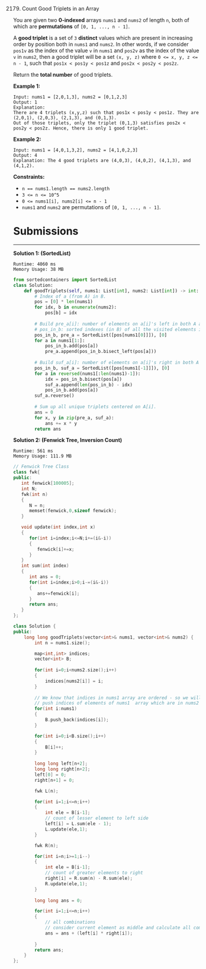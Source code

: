 2179. Count Good Triplets in an Array

You are given two **0-indexed** arrays `nums1` and `nums2` of length `n`, both of which are **permutations** of `[0, 1, ..., n - 1]`.

A **good triplet** is a set of `3` **distinct** values which are present in increasing order by position both in `nums1` and `nums2`. In other words, if we consider `pos1v` as the index of the value `v` in `nums1` and `pos2v` as the index of the value `v` in `nums2`, then a good triplet will be a set `(x, y, z)` where `0 <= x, y, z <= n - 1`, such that `pos1x < pos1y < pos1z` and `pos2x < pos2y < pos2z`.

Return the **total number** of good triplets.

 

**Example 1:**
```
Input: nums1 = [2,0,1,3], nums2 = [0,1,2,3]
Output: 1
Explanation: 
There are 4 triplets (x,y,z) such that pos1x < pos1y < pos1z. They are (2,0,1), (2,0,3), (2,1,3), and (0,1,3). 
Out of those triplets, only the triplet (0,1,3) satisfies pos2x < pos2y < pos2z. Hence, there is only 1 good triplet.
```

**Example 2:**
```
Input: nums1 = [4,0,1,3,2], nums2 = [4,1,0,2,3]
Output: 4
Explanation: The 4 good triplets are (4,0,3), (4,0,2), (4,1,3), and (4,1,2).
```

**Constraints:**

* `n == nums1.length == nums2.length`
* `3 <= n <= 10^5`
* `0 <= nums1[i], nums2[i] <= n - 1`
* `nums1` and `nums2` are permutations of `[0, 1, ..., n - 1]`.

# Submissions
---
**Solution 1: (SortedList)**
```
Runtime: 4060 ms
Memory Usage: 38 MB
```
```python
from sortedcontainers import SortedList
class Solution:
    def goodTriplets(self, nums1: List[int], nums2: List[int]) -> int:
        # Index of a (from A) in B.
        pos = [0] * len(nums1)               
        for idx, b in enumerate(nums2):
            pos[b] = idx
        
        # Build pre_a[i]: number of elements on a[i]'s left in both A and B.
        # pos_in_b: sorted indexes (in B) of all the visited elements in A.
        pos_in_b, pre_a = SortedList([pos[nums1[0]]]), [0]      
        for a in nums1[1:]:       
            pos_in_b.add(pos[a])
            pre_a.append(pos_in_b.bisect_left(pos[a]))
    
        # Build suf_a[i]: number of elements on a[i]'s right in both A and B.
        pos_in_b, suf_a = SortedList([pos[nums1[-1]]]), [0]
        for a in reversed(nums1[:len(nums1)-1]):
            idx = pos_in_b.bisect(pos[a])
            suf_a.append(len(pos_in_b) - idx)
            pos_in_b.add(pos[a])
        suf_a.reverse()
        
        # Sum up all unique triplets centered on A[i].
        ans = 0
        for x, y in zip(pre_a, suf_a):
            ans += x * y
        return ans
```

**Solution 2: (Fenwick Tree, Inversion Count)**
```
Runtime: 561 ms
Memory Usage: 111.9 MB
```
```c++
// Fenwick Tree Class
class fwk{
public:
   int fenwick[100005];
   int N;
   fwk(int n)
   {
      N = n;
      memset(fenwick,0,sizeof fenwick);
   }

   void update(int index,int x)
   {
      for(int i=index;i<=N;i+=(i&-i))
      {
         fenwick[i]+=x;
      }
   }
   int sum(int index)
   {
      int ans = 0;
      for(int i=index;i>0;i-=(i&-i))
      {
         ans+=fenwick[i];
      }
      return ans;
   }
};

class Solution {
public:
    long long goodTriplets(vector<int>& nums1, vector<int>& nums2) {
        int n = nums1.size();

        map<int,int> indices;
        vector<int> B;
  
        for(int i=0;i<nums2.size();i++)
        {
            indices[nums2[i]] = i;
        }
		
		// We know that indices in nums1 array are ordered - so we will do the same with elements of num2 by making seperate vector B which stores indices of element nums1[i] in num2 array 
		// push indices of elements of nums1  array which are in nums2 
        for(int i:nums1)
        {
            B.push_back(indices[i]);
        }

        for(int i=0;i<B.size();i++)
        {
            B[i]++;
        }
        
        long long left[n+2];
        long long right[n+2];
        left[0] = 0;
        right[n+1] = 0;

        fwk L(n);

        for(int i=1;i<=n;i++)
        {
            int ele = B[i-1];
			// count of lesser element to left side
            left[i] = L.sum(ele - 1);
            L.update(ele,1);
        }

        fwk R(n);

        for(int i=n;i>=1;i--)
        {
            int ele = B[i-1];
			// count of greater elements to right
            right[i] = R.sum(n) - R.sum(ele);
            R.update(ele,1);
        }
		
        long long ans = 0;

        for(int i=1;i<=n;i++)
        {
		    // all combinations
			// consider current element as middle and calculate all combinations that can be chosen
            ans = ans + (left[i] * right[i]);
          
        }
        return ans;
    }
};
```
